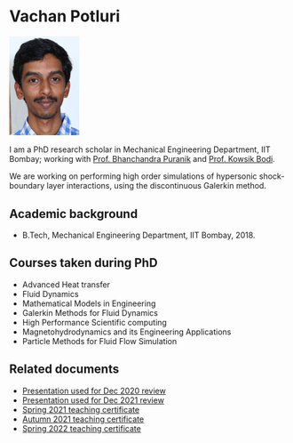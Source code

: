 # Vachan Potluri

<img src="photo-crop.jpg" alt="DashBoard" 
     style="max-width: 25%;"></img>

I am a PhD research scholar in Mechanical Engineering Department, IIT Bombay; working with [Prof. Bhanchandra Puranik](https://www.me.iitb.ac.in/?q=faculty/Prof.%20Bhalchandra%20Puranik) and [Prof. Kowsik Bodi](https://www.aero.iitb.ac.in/home/people/faculty/kbodi).

We are working on performing high order simulations of hypersonic shock-boundary layer interactions, using the discontinuous Galerkin method.

## Academic background
- B.Tech, Mechanical Engineering Department, IIT Bombay, 2018.

## Courses taken during PhD
- Advanced Heat transfer
- Fluid Dynamics
- Mathematical Models in Engineering
- Galerkin Methods for Fluid Dynamics
- High Performance Scientific computing
- Magnetohydrodynamics and its Engineering Applications
- Particle Methods for Fluid Flow Simulation

## Related documents
- [Presentation used for Dec 2020 review](review_dec_2020_presentation.pdf)
- [Presentation used for Dec 2021 review](review_dec_2021_presentation.pdf)
- [Spring 2021 teaching certificate](teaching_certificate_spring2021.pdf)
- [Autumn 2021 teaching certificate](teaching_certificate_autumn2021.pdf)
- [Spring 2022 teaching certificate](teaching_certificate_spring2022.pdf)

